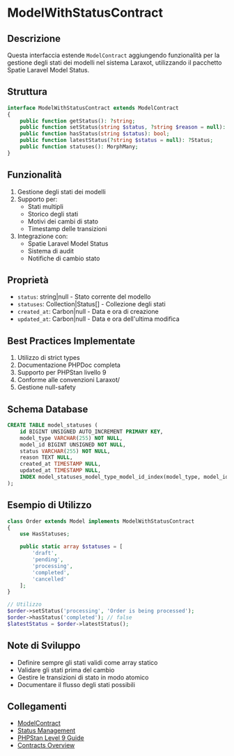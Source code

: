 # ModelWithStatusContract

## Descrizione
Questa interfaccia estende `ModelContract` aggiungendo funzionalità per la gestione degli stati dei modelli nel sistema Laraxot, utilizzando il pacchetto Spatie Laravel Model Status.

## Struttura
```php
interface ModelWithStatusContract extends ModelContract
{
    public function getStatus(): ?string;
    public function setStatus(string $status, ?string $reason = null): self;
    public function hasStatus(string $status): bool;
    public function latestStatus(?string $status = null): ?Status;
    public function statuses(): MorphMany;
}
```

## Funzionalità
1. Gestione degli stati dei modelli
2. Supporto per:
   - Stati multipli
   - Storico degli stati
   - Motivi dei cambi di stato
   - Timestamp delle transizioni
3. Integrazione con:
   - Spatie Laravel Model Status
   - Sistema di audit
   - Notifiche di cambio stato

## Proprietà
- `status`: string|null - Stato corrente del modello
- `statuses`: Collection|Status[] - Collezione degli stati
- `created_at`: Carbon|null - Data e ora di creazione
- `updated_at`: Carbon|null - Data e ora dell'ultima modifica

## Best Practices Implementate
1. Utilizzo di strict types
2. Documentazione PHPDoc completa
3. Supporto per PHPStan livello 9
4. Conforme alle convenzioni Laraxot/<nome progetto>
5. Gestione null-safety

## Schema Database
```sql
CREATE TABLE model_statuses (
    id BIGINT UNSIGNED AUTO_INCREMENT PRIMARY KEY,
    model_type VARCHAR(255) NOT NULL,
    model_id BIGINT UNSIGNED NOT NULL,
    status VARCHAR(255) NOT NULL,
    reason TEXT NULL,
    created_at TIMESTAMP NULL,
    updated_at TIMESTAMP NULL,
    INDEX model_statuses_model_type_model_id_index(model_type, model_id)
);
```

## Esempio di Utilizzo
```php
class Order extends Model implements ModelWithStatusContract
{
    use HasStatuses;

    public static array $statuses = [
        'draft',
        'pending',
        'processing',
        'completed',
        'cancelled'
    ];
}

// Utilizzo
$order->setStatus('processing', 'Order is being processed');
$order->hasStatus('completed'); // false
$latestStatus = $order->latestStatus();
```

## Note di Sviluppo
- Definire sempre gli stati validi come array statico
- Validare gli stati prima del cambio
- Gestire le transizioni di stato in modo atomico
- Documentare il flusso degli stati possibili

## Collegamenti
- [ModelContract](model-contract.md)
- [Status Management](../features/STATUS-MANAGEMENT.md)
- [PHPStan Level 9 Guide](../PHPSTAN-LEVEL9-GUIDE.md)
- [Contracts Overview](./README.md) 